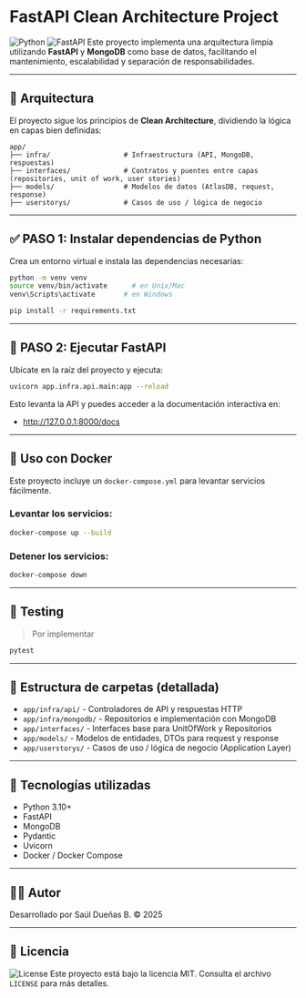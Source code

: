 
# FastAPI Clean Architecture Project
![Python](https://img.shields.io/badge/Python-3.10-blue)
![FastAPI](https://img.shields.io/badge/FastAPI-%20green)
Este proyecto implementa una arquitectura limpia utilizando **FastAPI** y **MongoDB** como base de datos, facilitando el mantenimiento, escalabilidad y separación de responsabilidades.

---

## 🧠 Arquitectura

El proyecto sigue los principios de **Clean Architecture**, dividiendo la lógica en capas bien definidas:

```
app/
├── infra/                  # Infraestructura (API, MongoDB, respuestas)
├── interfaces/             # Contratos y puentes entre capas (repositories, unit of work, user stories)
├── models/                 # Modelos de datos (AtlasDB, request, response)
├── userstorys/             # Casos de uso / lógica de negocio
```

---

## ✅ PASO 1: Instalar dependencias de Python

Crea un entorno virtual e instala las dependencias necesarias:

```bash
python -m venv venv
source venv/bin/activate      # en Unix/Mac
venv\Scripts\activate       # en Windows

pip install -r requirements.txt
```

---

## 🚀 PASO 2: Ejecutar FastAPI

Ubícate en la raíz del proyecto y ejecuta:

```bash
uvicorn app.infra.api.main:app --reload
```

Esto levanta la API y puedes acceder a la documentación interactiva en:

- http://127.0.0.1:8000/docs

---

## 🐳 Uso con Docker

Este proyecto incluye un `docker-compose.yml` para levantar servicios fácilmente.

### Levantar los servicios:
```bash
docker-compose up --build
```

### Detener los servicios:
```bash
docker-compose down
```

---

## 🧪 Testing

> Por implementar

```bash
pytest
```

---

## 📂 Estructura de carpetas (detallada)

- `app/infra/api/` - Controladores de API y respuestas HTTP
- `app/infra/mongodb/` - Repositorios e implementación con MongoDB
- `app/interfaces/` - Interfaces base para UnitOfWork y Repositorios
- `app/models/` - Modelos de entidades, DTOs para request y response
- `app/userstorys/` - Casos de uso / lógica de negocio (Application Layer)

---

## 📌 Tecnologías utilizadas

- Python 3.10+
- FastAPI
- MongoDB
- Pydantic
- Uvicorn
- Docker / Docker Compose

---

## 🧑‍💻 Autor

Desarrollado por Saúl Dueñas B. 
© 2025

---

## 📝 Licencia

![License](https://img.shields.io/badge/License-MIT-green.svg)
Este proyecto está bajo la licencia MIT. Consulta el archivo `LICENSE` para más detalles.
